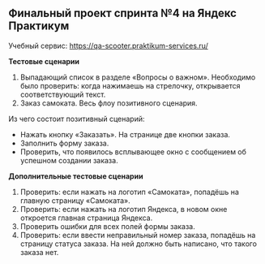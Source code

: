 ## **Финальный проект спринта №4 на Яндекс Практикум**

Учебный сервис: https://qa-scooter.praktikum-services.ru/

**Тестовые сценарии**
1. Выпадающий список в разделе «Вопросы о важном». Необходимо было проверить: когда нажимаешь на стрелочку, открывается соответствующий текст.
2. Заказ самоката. Весь флоу позитивного сценария.  

Из чего состоит позитивный сценарий:
- Нажать кнопку «Заказать». На странице две кнопки заказа.
- Заполнить форму заказа.
- Проверить, что появилось всплывающее окно с сообщением об успешном создании заказа.

**Дополнительные тестовые сценарии**
1. Проверить: если нажать на логотип «Самоката», попадёшь на главную страницу «Самоката».
2. Проверить: если нажать на логотип Яндекса, в новом окне откроется главная страница Яндекса.
3. Проверить ошибки для всех полей формы заказа.
4. Проверить: если ввести неправильный номер заказа, попадёшь на страницу статуса заказа. На ней должно быть написано, что такого заказа нет.

